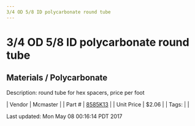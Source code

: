 ```yaml
---
3/4 OD 5/8 ID polycarbonate round tube
---
```

# 3/4 OD 5/8 ID polycarbonate round tube
## Materials / Polycarbonate
Description: 	round tube for hex spacers, price per foot 

| Vendor | Mcmaster | 
| Part # | [8585K13](https://www.mcmaster.com/#8585K13) | 
| Unit Price | $2.06 | 
| Tags: |  | 

Last updated: Mon May 08 00:16:14 PDT 2017